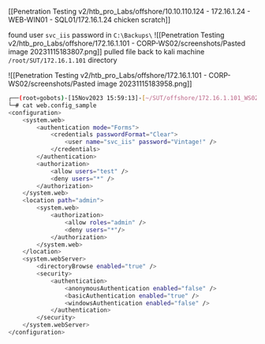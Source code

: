 
[[Penetration Testing v2/htb_pro_Labs/offshore/10.10.110.124 - 172.16.1.24 - WEB-WIN01 - SQL01/172.16.1.24 chicken scratch]]

found user `svc_iis` password in `C:\Backups\`
![[Penetration Testing v2/htb_pro_Labs/offshore/172.16.1.101 - CORP-WS02/screenshots/Pasted image 20231115183807.png]]
pulled file back to kali machine `/root/SUT/172.16.1.101` directory


![[Penetration Testing v2/htb_pro_Labs/offshore/172.16.1.101 - CORP-WS02/screenshots/Pasted image 20231115183958.png]]

```bash
┌──(root💀gobots)-[15Nov2023 15:59:13]-[~/SUT/offshore/172.16.1.101_WS02]
└─# cat web.config_sample     
<configuration>      
    <system.web>      
        <authentication mode="Forms">      
            <credentials passwordFormat="Clear">      
                <user name="svc_iis" password="Vintage!" />      
            </credentials>      
        </authentication>      
        <authorization>      
            <allow users="test" />      
            <deny users="*" />      
        </authorization>      
    </system.web>      
    <location path="admin">
        <system.web>
            <authorization>              
                <allow roles="admin" />
                <deny users="*"/>
            </authorization>
        </system.web>
    </location> 
    <system.webServer>      
        <directoryBrowse enabled="true" />      
        <security>      
            <authentication>      
                <anonymousAuthentication enabled="false" />      
                <basicAuthentication enabled="true" />      
                <windowsAuthentication enabled="false" />      
            </authentication>      
        </security>      
    </system.webServer>      
</configuration>

```